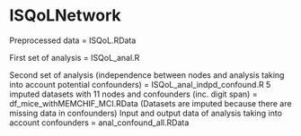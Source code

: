 # ISQoLNetwork

Preprocessed data = ISQoL.RData  

First set of analysis = ISQoL_anal.R

Second set of analysis (independence between nodes and analysis taking into account potential confounders) = ISQoL_anal_indpd_confound.R
5 imputed datasets with 11 nodes and confounders (inc. digit span) = df_mice_withMEMCHIF_MCI.RData
(Datasets are imputed because there are missing data in confounders)
Input and output data of analysis taking into account confounders = anal_confound_all.RData
